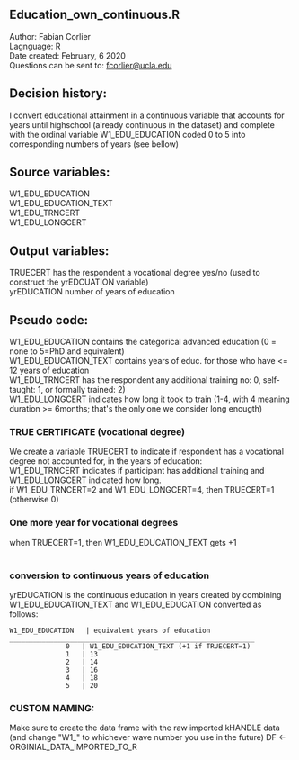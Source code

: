 ## Education_own_continuous.R
Author: Fabian Corlier <br>
Lagnguage: R <br>
Date created: February, 6 2020 <br>
Questions can be sent to: fcorlier@ucla.edu <br>

## Decision history:
I convert educational attainment in a continuous variable that accounts for years until highschool (already continuous in the dataset) and complete with the ordinal variable W1_EDU_EDUCATION coded 0 to 5 into corresponding numbers of years (see bellow)


## Source variables:
W1_EDU_EDUCATION <br>
W1_EDU_EDUCATION_TEXT <br>
W1_EDU_TRNCERT <br>
W1_EDU_LONGCERT <br>

## Output variables:
TRUECERT has the respondent a vocational degree yes/no (used to construct the yrEDCUATION variable) <br>
yrEDUCATION number of years of education 

## Pseudo code:
W1_EDU_EDUCATION contains the categorical advanced education (0 = none to 5=PhD and equivalent) <br>
W1_EDU_EDUCATION_TEXT contains years of educ. for those who have <= 12 years of education <br>
W1_EDU_TRNCERT has the respondent any additional training no: 0, self-taught: 1, or formally trained: 2) <br>
W1_EDU_LONGCERT indicates how long it took to train (1-4, with 4 meaning duration >= 6months; that's the only one we consider long enougth)
 
 ### TRUE CERTIFICATE (vocational degree)
   We create a variable TRUECERT to indicate if respondent has a vocational degree not accounted for, in the years of education:  
   W1_EDU_TRNCERT indicates if participant has additional training and W1_EDU_LONGCERT indicated how long.<br>
   if W1_EDU_TRNCERT=2 and W1_EDU_LONGCERT=4, then TRUECERT=1 (otherwise 0)
   
 ### One more year for vocational degrees  
   when TRUECERT=1, then W1_EDU_EDUCATION_TEXT gets +1 <br> <br>
 ### conversion to continuous years of education
yrEDUCATION is the continuous education in years created by combining W1_EDU_EDUCATION_TEXT and W1_EDU_EDUCATION converted as follows:
 
    W1_EDU_EDUCATION   | equivalent years of education
    _____________________________________________________________
                  0   | W1_EDU_EDUCATION_TEXT (+1 if TRUECERT=1)
                  1   | 13 
                  2   | 14
                  3   | 16
                  4   | 18
                  5   | 20

### CUSTOM NAMING:
Make sure to create the data frame with the raw imported kHANDLE data (and change "W1_" to whichever wave number you use in the future)
DF <- ORGINIAL_DATA_IMPORTED_TO_R
